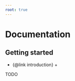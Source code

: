 ```yaml
---
root: true
---
```


# Documentation

## Getting started <!--{#getting-started}-->

- {@link introduction} +

TODO
